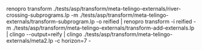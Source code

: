 renopro transform ./tests/asp/transform/meta-telingo-externals/river-crossing-subprograms.lp -m ./tests/asp/transform/meta-telingo-externals/transform-subprogram.lp -o reified | renopro transform -i reified -m ./tests/asp/transform/meta-telingo-externals/transform-add-externals.lp | clingo --output=reify | clingo ./tests/asp/transform/meta-telingo-externals/meta2.lp  -c horizon=7 -
